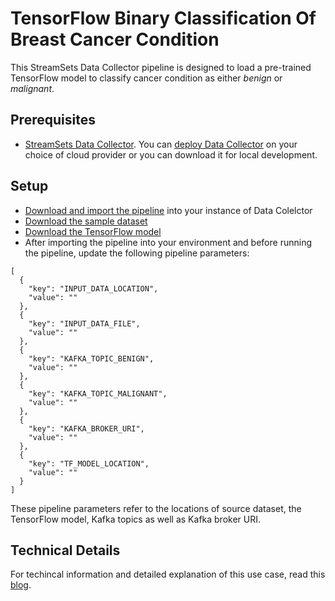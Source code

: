 TensorFlow Binary Classification Of Breast Cancer Condition
=======================================================================

This StreamSets Data Collector pipeline is designed to load a pre-trained TensorFlow model to classify cancer condition as either *benign* or *malignant*.

Prerequisites
---------------------

* [StreamSets Data Collector](https://streamsets.com/products/dataops-platform/data-collector/). You can [deploy Data Collector](https://streamsets.com/products/dataops-platform/data-collector/download/) on your choice of cloud provider or you can download it for local development.

Setup
---------------------

* [Download and import the pipeline](TensorFlowBreastCancerBinaryclassificationc6bb44b7-bf28-4b3a-8c8f-e419625b3096.json) into your instance of Data Colelctor
* [Download the sample dataset](dataset)
* [Download the TensorFlow model](model)
* After importing the pipeline into your environment and before running the pipeline, update the following pipeline parameters:

```
[
  {
    "key": "INPUT_DATA_LOCATION",
    "value": ""
  },
  {
    "key": "INPUT_DATA_FILE",
    "value": ""
  },
  {
    "key": "KAFKA_TOPIC_BENIGN",
    "value": ""
  },
  {
    "key": "KAFKA_TOPIC_MALIGNANT",
    "value": ""
  },
  {
    "key": "KAFKA_BROKER_URI",
    "value": ""
  },
  {
    "key": "TF_MODEL_LOCATION",
    "value": ""
  }
]
```

These pipeline parameters refer to the locations of source dataset, the TensorFlow model, Kafka topics as well as Kafka broker URI.

Technical Details
------------------------------

For techincal information and detailed explanation of this use case, read this [blog](https://bit.ly/TFInSDC).
